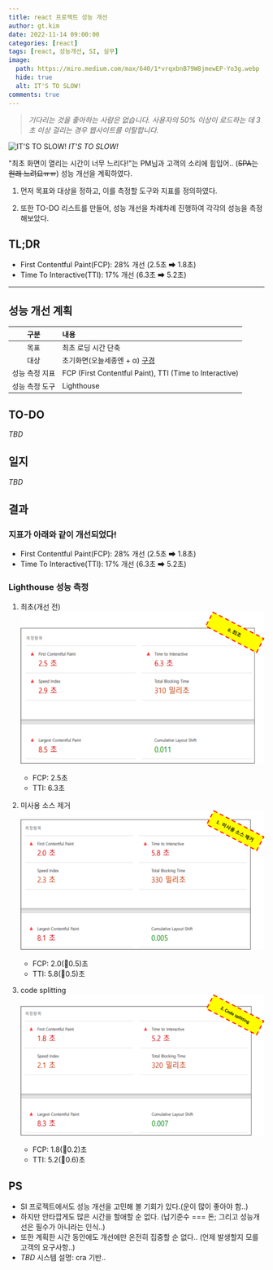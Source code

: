 ```yaml
---
title: react 프로젝트 성능 개선
author: gt.kim
date: 2022-11-14 09:00:00
categories: [react]
tags: [react, 성능개선, SI, 실무]
image:
  path: https://miro.medium.com/max/640/1*vrqxbnB79W8jmewEP-Yo3g.webp
  hide: true
  alt: IT'S TO SLOW!
comments: true
---
```


> _기다리는 것을 좋아하는 사람은 없습니다. 사용자의 50% 이상이 로드하는 데 3초 이상 걸리는 경우 웹사이트를 이탈합니다._

![IT'S TO SLOW!](https://miro.medium.com/max/640/1*vrqxbnB79W8jmewEP-Yo3g.webp)
_IT'S TO SLOW!_

"최초 화면이 열리는 시간이 너무 느리다!"는 PM님과 고객의 소리에 힘입어.. (~~SPA는 원래 느려요ㅠㅠ~~) 성능 개선을 계획하였다.

1. 먼저 목표와 대상을 정하고, 이를 측정할 도구와 지표를 정의하였다.

2. 또한 TO-DO 리스트를 만들어, 성능 개선을 차례차례 진행하여 각각의 성능을 측정해보았다.


## TL;DR
 - First Contentful Paint(FCP): 28% 개선 (2.5초 ➡ 1.8초)
 - Time To Interactive(TTI): 17% 개선 (6.3초 ➡ 5.2초)

---


## 성능 개선 계획

| 구분 | 내용 |
|:----------------------------:|:-----------------|
| 목표 | 최초 로딩 시간 단축 |
| 대상 | 초기화면(오늘세종엔 + α) [구경](https://sejongn2.kr) |
| 성능 측정 지표 | FCP (First Contentful Paint), TTI (Time to Interactive) |
| 성능 측정 도구 | Lighthouse |


## TO-DO
_TBD_

## 일지
_TBD_

## 결과

### 지표가 아래와 같이 개선되었다!
 - First Contentful Paint(FCP): 28% 개선 (2.5초 ➡ 1.8초)
 - Time To Interactive(TTI): 17% 개선 (6.3초 ➡ 5.2초)

### Lighthouse 성능 측정
1. 최초(개선 전)
![최초](/assets/img/%EC%84%B1%EB%8A%A5%EA%B0%9C%EC%84%A0/01_%EC%B5%9C%EC%B4%88.png)
    - FCP: 2.5초 
    - TTI: 6.3초

2. 미사용 소스 제거
![미사용 소스 제거](/assets/img/%EC%84%B1%EB%8A%A5%EA%B0%9C%EC%84%A0/02_%EB%AF%B8%EC%82%AC%EC%9A%A9%EC%86%8C%EC%8A%A4%EC%A0%9C%EA%B1%B0.png)
    - FCP: 2.0(🔻0.5)초
    - TTI: 5.8(🔻0.5)초

3. code splitting
![code splitting](/assets/img/%EC%84%B1%EB%8A%A5%EA%B0%9C%EC%84%A0/03_code%20splitting.png)
    - FCP: 1.8(🔻0.2)초
    - TTI: 5.2(🔻0.6)초

## PS
- SI 프로젝트에서도 성능 개선을 고민해 볼 기회가 있다.(운이 많이 좋아야 함..)
- 하지만 안타깝게도 많은 시간을 할애할 순 없다. (납기준수 === 돈; 그리고 성능개선은 필수가 아니라는 인식..)
- 또한 계획한 시간 동안에도 개선에만 온전히 집중할 순 없다.. (언제 발생할지 모를 고객의 요구사항..)
- _TBD_ 시스템 설명: cra 기반..